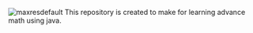 ![maxresdefault](https://user-images.githubusercontent.com/82716880/222926467-7dd66b81-6ff5-46a6-a27f-3982adb60181.jpg)
This repository is created to make for learning advance math using java.

